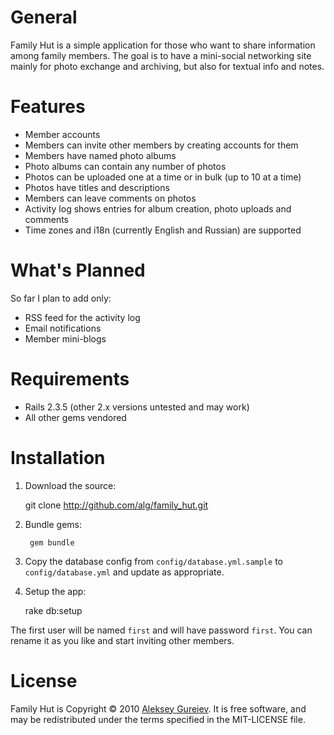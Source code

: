 General
=======

Family Hut is a simple application for those who want to share information among
family members. The goal is to have a mini-social networking site mainly for
photo exchange and archiving, but also for textual info and notes.

Features
========

* Member accounts
* Members can invite other members by creating accounts for them
* Members have named photo albums
* Photo albums can contain any number of photos
* Photos can be uploaded one at a time or in bulk (up to 10 at a time)
* Photos have titles and descriptions
* Members can leave comments on photos
* Activity log shows entries for album creation, photo uploads and comments
* Time zones and i18n (currently English and Russian) are supported

What's Planned
==============

So far I plan to add only:

* RSS feed for the activity log
* Email notifications
* Member mini-blogs

Requirements
============

* Rails 2.3.5 (other 2.x versions untested and may work)
* All other gems vendored

Installation
============

1. Download the source:

    git clone http://github.com/alg/family_hut.git

2. Bundle gems:

		gem bundle
		
3. Copy the database config from `config/database.yml.sample` to `config/database.yml`
	 and update as appropriate.

4. Setup the app:

    rake db:setup

The first user will be named `first` and will have password `first`. You can rename
it as you like and start inviting other members.

License
=======

Family Hut is Copyright © 2010 [Aleksey Gureiev](mailto:spyromus@noizeramp.com).
It is free software, and may be redistributed under the terms specified in the MIT-LICENSE file.